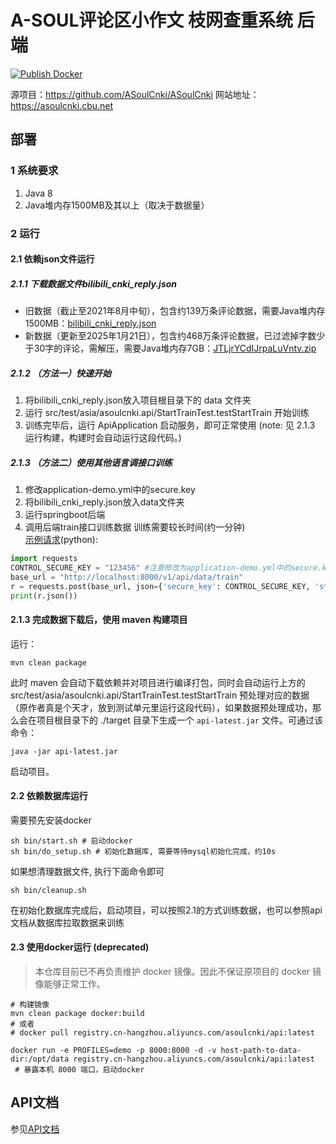 # A-SOUL评论区小作文 枝网查重系统 后端

[![Publish Docker](https://github.com/ASoulCnki/ASoulCnkiBackend/actions/workflows/build-docker.yml/badge.svg?branch=master)](https://github.com/ASoulCnki/ASoulCnkiBackend/actions/workflows/build-docker.yml)

源项目：https://github.com/ASoulCnki/ASoulCnki
网站地址：https://asoulcnki.cbu.net

## 部署

### 1 系统要求

1. Java 8
2. Java堆内存1500MB及其以上（取决于数据量）

### 2 运行

#### 2.1 依赖json文件运行

##### 2.1.1 下载数据文件bilibili_cnki_reply.json

- 旧数据（截止至2021年8月中旬），包含约139万条评论数据，需要Java堆内存1500MB：[bilibili_cnki_reply.json](https://drive.google.com/file/d/151oz560vj2T2uwxYrRbxq1NPYwvx_dNf/view?usp=sharing)
- 新数据（更新至2025年1月21日），包含约468万条评论数据，已过滤掉字数少于30字的评论，需解压，需要Java堆内存7GB：[JTLjrYCdIJrpaLuVntv.zip](https://fileditchfiles.me/file.php?f=/s21/JTLjrYCdIJrpaLuVntv.zip)

##### 2.1.2 （方法一）快速开始
1. 将bilibili_cnki_reply.json放入项目根目录下的 data 文件夹
2. 运行 src/test/asia/asoulcnki.api/StartTrainTest.testStartTrain 开始训练
3. 训练完毕后，运行 ApiApplication 启动服务，即可正常使用 (note: 见 2.1.3 运行构建，构建时会自动运行这段代码。)

##### 2.1.3 （方法二）使用其他语言调接口训练
1. 修改application-demo.yml中的secure.key
2. 将bilibili_cnki_reply.json放入data文件夹
3. 运行springboot后端
4. 调用后端train接口训练数据 训练需要较长时间(约一分钟)  
   [示例请求](./dev/start_train.py)(python):

```python
import requests
CONTROL_SECURE_KEY = "123456" #注意修改为application-demo.yml中的secure.key
base_url = "http://localhost:8000/v1/api/data/train"
r = requests.post(base_url, json={'secure_key': CONTROL_SECURE_KEY, 'start_time': 0})
print(r.json())
```

#### 2.1.3 完成数据下载后，使用 maven 构建项目

运行：

```shell
mvn clean package
```

此时 maven 会自动下载依赖并对项目进行编译打包，同时会自动运行上方的 src/test/asia/asoulcnki.api/StartTrainTest.testStartTrain 预处理对应的数据（原作者真是个天才，放到测试单元里运行这段代码），如果数据预处理成功，那么会在项目根目录下的 ./target 目录下生成一个 `api-latest.jar` 文件。可通过该命令：

```shell
java -jar api-latest.jar
```

启动项目。

#### 2.2 依赖数据库运行

需要预先安装docker

```shell
sh bin/start.sh # 启动docker
sh bin/do_setup.sh # 初始化数据库, 需要等待mysql初始化完成，约10s
```

如果想清理数据文件, 执行下面命令即可

```shell
sh bin/cleanup.sh 
```

在初始化数据库完成后，启动项目，可以按照2.1的方式训练数据，也可以参照api文档从数据库拉取数据来训练

#### 2.3 使用docker运行 (deprecated)

> 本仓库目前已不再负责维护 docker 镜像。因此不保证原项目的 docker 镜像能够正常工作。

```shell
# 构建镜像
mvn clean package docker:build
# 或者
# docker pull registry.cn-hangzhou.aliyuncs.com/asoulcnki/api:latest

docker run -e PROFILES=demo -p 8000:8000 -d -v host-path-to-data-dir:/opt/data registry.cn-hangzhou.aliyuncs.com/asoulcnki/api:latest
 # 暴露本机 8000 端口，启动docker
```

## API文档

参见[API文档](./api.md)
